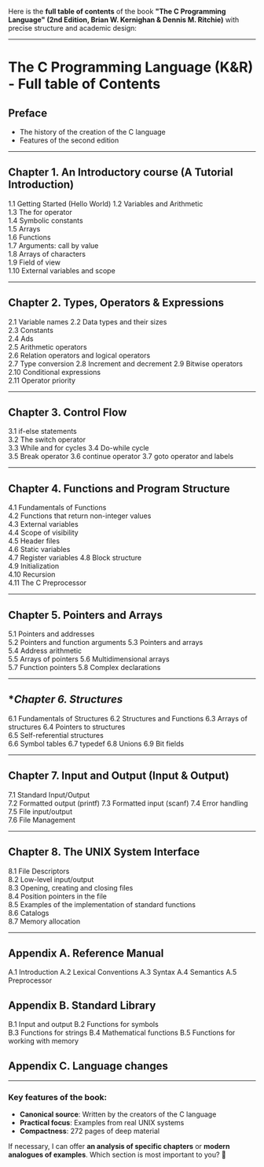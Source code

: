 Here is the **full table of contents** of the book **"The C Programming Language" (2nd Edition, Brian W. Kernighan & Dennis M. Ritchie)** with precise structure and academic design:

---

# **The C Programming Language (K&R) - Full table of Contents**

## **Preface**  
- The history of the creation of the C language  
- Features of the second edition  

---

## **Chapter 1. An Introductory course (A Tutorial Introduction)**  
1.1 Getting Started (Hello World)
1.2 Variables and Arithmetic  
1.3 The for operator  
1.4 Symbolic constants  
1.5 Arrays  
1.6 Functions  
1.7 Arguments: call by value  
1.8 Arrays of characters  
1.9 Field of view  
1.10 External variables and scope  

---

## **Chapter 2. Types, Operators & Expressions**
2.1 Variable names
2.2 Data types and their sizes  
2.3 Constants  
2.4 Ads  
2.5 Arithmetic operators  
2.6 Relation operators and logical operators  
2.7 Type conversion
2.8 Increment and decrement
2.9 Bitwise operators  
2.10 Conditional expressions  
2.11 Operator priority  

---

## **Chapter 3. Control Flow**
3.1 if-else statements  
3.2 The switch operator  
3.3 While and for cycles
3.4 Do-while cycle  
3.5 Break operator
3.6 continue
operator 3.7 goto operator and labels  

---

## **Chapter 4. Functions and Program Structure**
4.1 Fundamentals of Functions  
4.2 Functions that return non-integer values  
4.3 External variables  
4.4 Scope of visibility  
4.5 Header files  
4.6 Static variables  
4.7 Register variables
4.8 Block structure  
4.9 Initialization  
4.10 Recursion  
4.11 The C Preprocessor  

---

## **Chapter 5. Pointers and Arrays**
5.1 Pointers and addresses  
5.2 Pointers and function arguments
5.3 Pointers and arrays  
5.4 Address arithmetic  
5.5 Arrays of pointers
5.6 Multidimensional arrays  
5.7 Function pointers
5.8 Complex declarations  

---

## **Chapter 6. Structures*
6.1 Fundamentals of Structures
6.2 Structures and Functions
6.3 Arrays of structures
6.4 Pointers to structures  
6.5 Self-referential structures  
6.6 Symbol tables
6.7 typedef
6.8 Unions
6.9 Bit fields  

---

## **Chapter 7. Input and Output (Input & Output)**
7.1 Standard Input/Output  
7.2 Formatted output (printf)
7.3 Formatted input (scanf)
7.4 Error handling  
7.5 File input/output  
7.6 File Management  

---

## **Chapter 8. The UNIX System Interface**
8.1 File Descriptors  
8.2 Low-level input/output  
8.3 Opening, creating and closing files  
8.4 Position pointers in the file  
8.5 Examples of the implementation of standard functions  
8.6 Catalogs  
8.7 Memory allocation  

---

## **Appendix A. Reference Manual**
A.1 Introduction
A.2 Lexical Conventions
A.3 Syntax
A.4 Semantics
A.5 Preprocessor  

## **Appendix B. Standard Library**
B.1 Input and output
B.2 Functions for symbols  
B.3 Functions for strings
B.4 Mathematical functions
B.5 Functions for working with memory  

## **Appendix C. Language changes**  

---

### **Key features of the book**:
- **Canonical source**: Written by the creators of the C language  
- **Practical focus**: Examples from real UNIX systems  
- **Compactness**: 272 pages of deep material  

If necessary, I can offer **an analysis of specific chapters** or **modern analogues of examples**. Which section is most important to you? 🚀